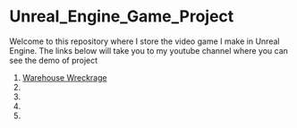 # Unreal_Engine_Game_Project
Welcome to this repository where I store the video game I make in Unreal Engine. 
The links below will take you to my youtube channel where you can see the demo of project

1. [Warehouse Wreckrage](https://github.com/pingchihwang512/Unreal_Engine_Game_Project/tree/main/01_WarehouseWreckage)
2.
3.
4.
5.
